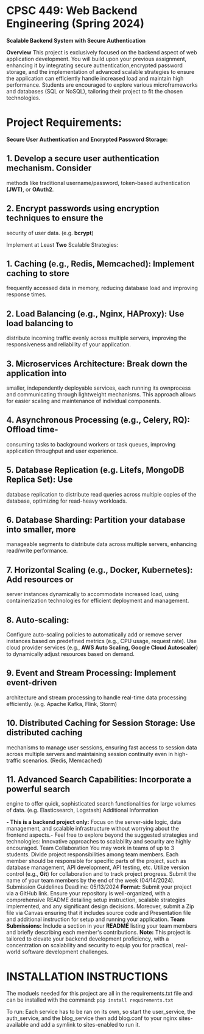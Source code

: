 # CPSC 449: Web Backend Engineering (Spring 2024)

**Scalable Backend System with Secure Authentication**

__Overview__
This project is exclusively focused on the backend aspect of web application development. You will build upon your previous assignment, enhancing it by integrating secure authentication,encrypted password storage, and the implementation of advanced scalable strategies to ensure the application can efficiently handle increased load and maintain high performance. Students are encouraged to explore various microframeworks and databases (SQL or NoSQL), tailoring their project to fit the chosen technologies.

# Project Requirements:
**Secure User Authentication and Encrypted Password Storage:**
## 1. Develop a secure user authentication mechanism. Consider
methods like traditional username/password, token-based authentication **(JWT)**, or __OAuth2__.

## 2. Encrypt passwords using encryption techniques to ensure the
security of user data. (e.g. **bcrypt**)

Implement at Least **Two** Scalable Strategies:

## 1. Caching (e.g., Redis, Memcached): Implement caching to store
frequently accessed data in memory, reducing database load and improving response times.

## 2. Load Balancing (e.g., Nginx, HAProxy): Use load balancing to
distribute incoming traffic evenly across multiple servers, improving the responsiveness and reliability of your application.

##  3. Microservices Architecture: Break down the application into
smaller, independently deployable services, each running its ownprocess and communicating through lightweight mechanisms. This approach allows for easier scaling and maintenance of individual components.

## 4. Asynchronous Processing (e.g., Celery, RQ): Offload time-
consuming tasks to background workers or task queues, improving application throughput and user experience.

## 5. Database Replication (e.g. Litefs, MongoDB Replica Set): Use
database replication to distribute read queries across multiple copies of the database, optimizing for read-heavy workloads.

## 6. Database Sharding: Partition your database into smaller, more
manageable segments to distribute data across multiple servers, enhancing read/write performance.

## 7. Horizontal Scaling (e.g., Docker, Kubernetes): Add resources or
server instances dynamically to accommodate increased load, using containerization technologies for efficient deployment and management.

## 8. Auto-scaling:
Configure auto-scaling policies to automatically add or remove server instances based on predefined metrics (e.g., CPU usage, request rate). Use cloud provider services (e.g., **AWS Auto Scaling, Google Cloud Autoscaler**) to dynamically adjust resources based on demand.

## 9. Event and Stream Processing: Implement event-driven
architecture and stream processing to handle real-time data processing efficiently. (e.g. Apache Kafka, Flink, Storm)

## 10. Distributed Caching for Session Storage: Use distributed caching
mechanisms to manage user sessions, ensuring fast access to session data across multiple servers and maintaining session continuity even in high-traffic scenarios. (Redis, Memcached)

## 11. Advanced Search Capabilities: Incorporate a powerful search
engine to offer quick, sophisticated search functionalities for large volumes of data. (e.g. Elasticsearch, Logstash) Additional Information

**- This is a backend project only:** 
Focus on the server-side logic, data management, and scalable infrastructure without worrying about the frontend aspects.- Feel free to explore beyond the suggested strategies and technologies: Innovative approaches to scalability and security are highly encouraged. Team Collaboration You may work in teams of up to 3 students. Divide project responsibilities among team members. Each member should be responsible for specific parts of the project, such as database management, API development, API testing, etc. Utilize version control (e.g., **Git**) for collaboration and to track project progress. Submit the name of your team members by the end of the week (04/14/2024).
Submission Guidelines
Deadline: 05/13/2024
**Format:** Submit your project via a GitHub link. Ensure your repository is well-organized, with a comprehensive README detailing setup instruction, scalable strategies implemented, and any significant design decisions. Moreover, submit a Zip file via Canvas ensuring that it includes source code and Presentation file and additional instruction for setup and running your application.
**Team Submissions:** Include a section in your **README** listing your team members and briefly describing each member's contributions.
**Note:** This project is tailored to elevate your backend development proficiency, with a concentration on scalability and security to equip you for practical, real-world software development challenges.

# INSTALLATION INSTRUCTIONS
The moduels needed for this project are all in the requirements.txt file and can be installed with the command: ```pip install requirements.txt```

To run:
Each service has to be ran on its own, so start the user_service, the auth_service, and the blog_service
then add blog.conf to your nginx sites-available and add a symlink to sites-enabled to run it.